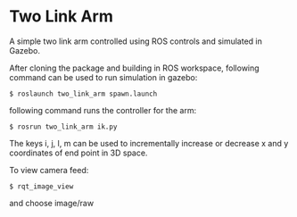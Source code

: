# Two Link Arm
  A simple two link arm controlled using ROS controls and simulated in Gazebo.
  
 After cloning the package and building in ROS workspace, following command can be used to run simulation in gazebo:
```
$ roslaunch two_link_arm spawn.launch
```

following command runs the controller for the arm:
```
$ rosrun two_link_arm ik.py
```

The keys i, j, l, m can be used to incrementally increase or decrease x and y coordinates of end point in 3D space.

To view camera feed: 
```
$ rqt_image_view
```
and choose image/raw
